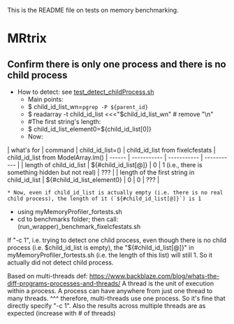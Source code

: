 This is the README file on tests on memory benchmarking.

# MRtrix
## Confirm there is only one process and there is no child process
* How to detect: see [test_detect_childProcess.sh](test_detect_childProcess.sh)
    * Main points:
    * $ child_id_list_wn=`pgrep -P ${parent_id}`
    * $ readarray -t child_id_list <<<"$child_id_list_wn"    # remove "\n"
    * #The first string's length:
    * $ child_id_list_element0=${child_id_list[0]}
    * Now:

| what's for                | command               | child_id_list=() | child_id_list from fixelcfestats | child_id_list from ModelArray.lm()
| ------ | ----------- | ----------- | ----------- |
| length of child_id_list  | ${#child_id_list[@]}    | 0       | 1 (i.e., there is something hidden but not real) | ??? |
| length of the first string in child_id_list | ${#child_id_list_element0}   | 0        | 0 | ??? |



    * Now, even if child_id_list is actually empty (i.e. there is no real child process), the length of it (`${#child_id_list[@]}`) is 1

* using myMemoryProfiler_fortests.sh
* cd to benchmarks folder; then call: (run_wrapper)_benchmark_fixelcfestats.sh

If "-c 1", i.e. trying to detect one child process, even though there is no child process (i.e. $child_id_list is empty), the "${#child_id_list[@]}" in myMemoryProfiler_fortests.sh (i.e. the length of this list) will still 1. So it actually did not detect child process.

Based on multi-threads def: https://www.backblaze.com/blog/whats-the-diff-programs-processes-and-threads/
A thread is the unit of execution within a process. A process can have anywhere from just one thread to many threads.
^^^ therefore, multi-threads use one process. So it's fine that directly specify "-c 1". Also the results across multiple threads are as expected (increase with # of threads)